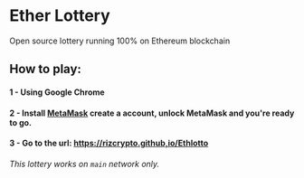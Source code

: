 #  Ether Lottery
Open source lottery running 100% on Ethereum blockchain

## How to play:

#### 1 - Using Google Chrome
#### 2 - Install <a href="https://chrome.google.com/webstore/detail/metamask/nkbihfbeogaeaoehlefnkodbefgpgknn?hl=en">MetaMask</a> create a account, unlock MetaMask and you're ready to go.
#### 3 - Go to the url: https://rizcrypto.github,io/Ethlotto

###### This lottery works on `main` network only.
